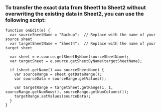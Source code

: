 ### To transfer the exact data from Sheet1 to Sheet2 without overwriting the existing data in Sheet2, you can use the following script:

```
function onEdit(e) {
  var sourceSheetName = "Backup";  // Replace with the name of your source sheet
  var targetSheetName = "Sheet4";  // Replace with the name of your target sheet

  var sheet = e.source.getSheetByName(sourceSheetName);
  var targetSheet = e.source.getSheetByName(targetSheetName);

  if (sheet.getName() === sourceSheetName) {
    var sourceRange = sheet.getDataRange();
    var sourceData = sourceRange.getValues();
    
    var targetRange = targetSheet.getRange(1, 1, sourceRange.getNumRows(), sourceRange.getNumColumns());
    targetRange.setValues(sourceData);
  }
}

```
